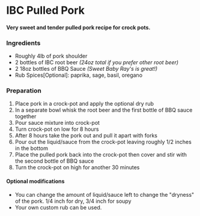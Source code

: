 IBC Pulled Pork
===============

#### Very sweet and tender pulled pork recipe for crock pots.

### Ingredients
* Roughly 4lb of pork shoulder
* 2 bottles of IBC root beer _(24oz total if you prefer other root beer)_
* 2 18oz bottles of BBQ Sauce _(Sweet Baby Ray's is great!)_
* Rub Spices[Optional]: paprika, sage, basil, oregano

### Preparation

1. Place pork in a crock-pot and apply the optional dry rub
2. In a separate bowl whisk the root beer and the first bottle of BBQ sauce together
3. Pour sauce mixture into crock-pot
4. Turn crock-pot on low for 8 hours
5. After 8 hours take the pork out and pull it apart with forks
6. Pour out the liquid/sauce from the crock-pot leaving roughly 1/2 inches in the bottom
7. Place the pulled pork back into the crock-pot then cover and stir with the second bottle of BBQ sauce
8. Turn the crock-pot on high for another 30 minutes

#### Optional modifications
* You can change the amount of liquid/sauce left to change the "dryness" of the pork. 1/4 inch for dry, 3/4 inch for soupy
* Your own custom rub can be used.